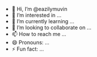 - 👋 Hi, I’m @eazilymuvin
- 👀 I’m interested in ...
- 🌱 I’m currently learning ...
- 💞️ I’m looking to collaborate on ...
- 📫 How to reach me ...
- 😄 Pronouns: ...
- ⚡ Fun fact: ...

<!---
eazilymuvin/eazilymuvin is a ✨ special ✨ repository because its `README.md` (this file) appears on your GitHub profile.
You can click the Preview link to take a look at your changes.
--->
